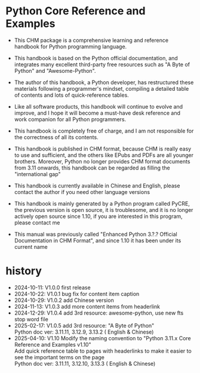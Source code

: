 # Python Core Reference and Examples

* This CHM package is a comprehensive learning and reference handbook for Python programming language. 
* This handbook is based on the Python official documentation, and integrates many excellent third-party free resources such as "A Byte of Python" and "Awesome-Python". 
* The author of this handbook, a Python developer, has restructured these materials following a programmer's mindset, compiling a detailed table of contents and lots of quick-reference tables. 
* Like all software products, this handbook will continue to evolve and improve, and I hope it will become a must-have desk reference and work companion for all Python programmers. 
* This handbook is completely free of charge, and I am not responsible for the correctness of all its contents. 

* This handbook is published in CHM format, because CHM is really easy to use and sufficient, and the others like EPubs and PDFs are all younger brothers. Moreover, Python no longer provides CHM format documents from 3.11 onwards, this handbook can be regarded as filling the "international gap" 
* This handbook is currently available in Chinese and English, please contact the author if you need other language versions 
* This handbook is mainly generated by a Python program called PyCRE, the previous version is open source, it is troublesome, and it is no longer actively open source since 1.10, if you are interested in this program, please contact me 
* This manual was previously called "Enhanced Python 3.?.? Official Documentation in CHM Format", and since 1.10 it has been under its current name
 
# history
* 2024-10-11: V1.0.0 first release
* 2024-10-22: V1.0.1 bug fix for content item caption
* 2024-10-29: V1.0.2 add Chinese version
* 2024-11-13: V1.0.3 add more content items from headerlink
* 2024-12-29: V1.0.4 add 3rd resource: awesome-python, use new fts stop word file
* 2025-02-17: V1.0.5 add 3rd resource: "A Byte of Python"<br>
                     Python doc ver: 3.11.11, 3.12.9, 3.13.2 ( English & Chinese)
* 2025-04-10: V1.10 Modify the naming convention to "Python 3.11.x Core Reference and Examples v1.10"<br>
                  Add quick reference table to pages with headerlinks to make it easier to see the important terms on the page<br>
                  Python doc ver: 3.11.11, 3.12.10, 3.13.3 ( English & Chinese) 

